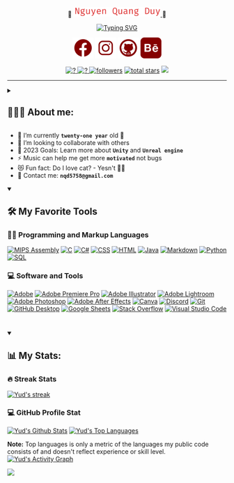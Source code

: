 <p align="center">
    🔺
  <a href="https://github.com/yudswin"> <img  width="200px" src="./img/name.png" alt="Nguyen Quang Duy" /> </a>
    🔺
</p>

<p align="center">
    <a href="https://git.io/typing-svg">
        <img src="https://readme-typing-svg.herokuapp.com?font=Fira+Code&size=21&pause=1000&color=de2c2c&center=true&vCenter=true&width=435&lines=What's+a+program+without+a+bug%3F;It+really+work+on+my+machine." alt="Typing SVG" />
    </a>
</p>



<p align="center">
    <a href="https://fb.com/yudswinn"><img width="48px" alt="Facebook" title="Facebook" src="./img/icons8-facebook.svg"/></a>
    <a href="https://instagram.com/yud.swin"><img width="48px" alt="Instagram" title="Instagram" src="./img/icons8-instagram (1).svg"/></a>
    <a href="https://github.com/yudswin"><img width="48px" alt="Github" title="Github" src="./img/icons8-github.svg"/></a>
    <a href="https://www.behance.net/nguynduy41"><img width="48px" alt="Behance" title="Behance" src="./img/icons8-behance (1).svg"/></a>
</p>

<p align="center">
    <a href="https://github.com/yudswin">
        <img height="32px" alt="?" title="NOT A BUG!!! 🪲" src="https://forthebadge.com/images/badges/not-a-bug-a-feature.svg" /> </a> 
    <a href="https://github.com/yudswin">
        <img height="32px" alt="?" title="Just my name, invert it 🤷🏻‍♂️!" src="https://custom-icon-badges.demolab.com/badge/-Yudswin-yellow?style=for-the-badge&logo=smiley&logoColor=white" /> </a> 
    <a href="https://github.com/yudswin?tab=followers">
        <img height="32px" alt="followers" title="Follow me on Github" src="https://custom-icon-badges.demolab.com/github/followers/yudswin?color=236ad3&labelColor=1155ba&style=for-the-badge&logo=person-add&label=Follow&logoColor=white"/></a>
    <a href="https://github.com/yudswin?tab=repositories&sort=stargazers">
        <img height="32px" alt="total stars" title="Total stars on GitHub" src="https://custom-icon-badges.demolab.com/github/stars/yudswin?color=55960c&style=for-the-badge&labelColor=488207&logo=star"/></a>
    <a href="https://github.com/yudswin">
        <img height="32px" src="https://custom-icon-badges.demolab.com/badge/-IUers-purple?style=for-the-badge&logo=home&logoColor=white" /> </a> 
</p>

---

<details> 
<summary><h2>🏄🏻‍♂️ About me:</h2></summary>
I'm Nguyen Quang Duy and currently I'm studying Computer Science at <a href="https://hcmiu.edu.vn/" target="_blank">International University</a> - <a href="https://en.wikipedia.org/wiki/Vietnam_National_University,_Ho_Chi_Minh_City" target="_blank">Vietnam National University in Ho Chi Minh City.</a> 
I'd like to work as Software Developer and Graphic Designer
I enjoy delving deeply into game design, level design, and game production as they apply to various types of problems. When working in the gaming industry,
I believe it is critical to have a broad range of knowledge in order to be prepared for anything.
</details>

- 🌱 I’m currently **`twenty-one year`** old 🤣
- 👯 I’m looking to collaborate with others
- 🥅 2023 Goals: Learn more about **`Unity`** and **`Unreal engine`**
- ⚡ Music can help me get more **`motivated`** not bugs 
- 😻 Fun fact: Do I love cat? - Yesn't 🤷🏻‍
- 🖤 Contact me: **`nqd5758@gmail.com`** 

<details open> 
  <summary><h2>🛠️ My Favorite Tools</h2></summary>
  <!-- Some badges are from https://github.com/Ileriayo/markdown-badges -->

  <h3>👨‍💻 Programming and Markup Languages</h3>
  
  <p>
      <a href="#"><img alt="MIPS Assembly" src="https://custom-icon-badges.demolab.com/badge/Assembly-525252.svg?logo=asm-hex&logoColor=white"></a>
      <a href="#"><img alt="C" src="https://custom-icon-badges.demolab.com/badge/C-03599C.svg?logo=c-in-hexagon&logoColor=white"></a>
      <a href="#"><img alt="C#" src="https://custom-icon-badges.demolab.com/badge/C%23-68217A.svg?logo=cs2&logoColor=white"></a>
      <a href="#"><img alt="CSS" src="https://img.shields.io/badge/CSS-1572B6.svg?logo=css3&logoColor=white"></a>
      <a href="#"><img alt="HTML" src="https://img.shields.io/badge/HTML-E34F26.svg?logo=html5&logoColor=white"></a>
      <a href="#"><img alt="Java" src="https://custom-icon-badges.demolab.com/badge/Java-007396.svg?logo=java&logoColor=white"></a>
      <a href="#"><img alt="Markdown" src="https://img.shields.io/badge/Markdown-000000.svg?logo=markdown&logoColor=white"></a>
      <a href="#"><img alt="Python" src="https://img.shields.io/badge/Python-14354C.svg?logo=python&logoColor=white"></a>
      <a href="#"><img alt="SQL" src="https://custom-icon-badges.demolab.com/badge/SQL-025E8C.svg?logo=database&logoColor=white"></a>
  </p>

  <h3>💻 Software and Tools</h3>

  <p>
      <a href="#"><img alt="Adobe" src="https://img.shields.io/badge/Adobe-FF0000.svg?logo=adobe&logoColor=white"></a>
      <a href="#"><img alt="Adobe Premiere Pro" src="https://img.shields.io/badge/Adobe%20Premiere%20Pro-9999FF.svg?style=flat&logo=Adobe%20Premiere%20Pro&logoColor=white"></a>
      <a href="#"><img alt="Adobe Illustrator" src="https://img.shields.io/badge/Adobe%20Illustrator-%23FF9A00.svg?style=flat&logo=adobeillustrator&logoColor=white"></a>
      <a href="#"><img alt="Adobe Lightroom" src="https://img.shields.io/badge/Adobe%20Lightroom-31A8FF.svg?style=flat&logo=Adobe%20Lightroom&logoColor=white"></a>
      <a href="#"><img alt="Adobe Photoshop" src="https://img.shields.io/badge/Adobe%20Photoshop-%2331A8FF.svg?style=flat&logo=Adobe%20Photoshop&logoColor=white"></a>
      <a href="#"><img alt="Adobe After Effects" src="https://img.shields.io/badge/Adobe%20After%20Effects-9999FF.svg?style=flat&logo=Adobe%20After%20Effects&logoColor=white"></a>
      <a href="#"><img alt="Canva" src="https://img.shields.io/badge/Canva-%2300C4CC.svg?style=flat&logo=Canva&logoColor=white"></a>
      <a href="#"><img alt="Discord" src="https://img.shields.io/badge/-Discord-5865F2.svg?logo=discord&logoColor=white"></a>
      <a href="#"><img alt="Git" src="https://img.shields.io/badge/Git-F05033.svg?logo=git&logoColor=white"></a>
      <a href="#"><img alt="GitHub Desktop" src="https://img.shields.io/badge/GitHub%20Desktop-8034A9.svg?logo=github&logoColor=white"></a>
      <a href="#"><img alt="Google Sheets" src="https://img.shields.io/badge/Sheets-34A853.svg?logo=google%20sheets&logoColor=white"></a>
      <a href="#"><img alt="Stack Overflow" src="https://img.shields.io/badge/-Stack%20Overflow-FE7A16?logo=stack-overflow&logoColor=white"></a>
      <a href="#"><img alt="Visual Studio Code" src="https://img.shields.io/badge/Visual%20Studio%20Code-0078d7.svg?logo=visual-studio-code&logoColor=white"></a>
  </p>
</details>

#
<details open>
<summary><h2>📊 My Stats:</h2></summary>
     <h3>🔥 Streak Stats</h3>
<p>
    <a href="https://github.com/yudswin">
      <img title="🔥 My Streak" alt="Yud's streak" src="https://streak-stats.demolab.com/?user=yudswin&theme=monokai-metallian&hide_border=true"/>
    </a>
</p>
    <h3>💻 GitHub Profile Stat</h3>
<a href="https://github.com/anuraghazra/github-readme-stats"><img title="🔥 My Stats" alt="Yud's Github Stats" src="https://denvercoder1-github-readme-stats.vercel.app/api/?username=yudswin&show_icons=true&include_all_commits=true&count_private=true&theme=react&hide_border=true&bg_color=1F222E&title_color=F85D7F&icon_color=F8D866" height="192px"/></a>
  <a href="https://github.com/anuraghazra/github-readme-stats"><img title="🔥 My Top Languages" alt="Yud's Top Languages" src="https://denvercoder1-github-readme-stats.vercel.app/api/top-langs/?username=yudswin&langs_count=8&layout=compact&theme=react&hide_border=true&bg_color=1F222E&title_color=F85D7F&icon_color=F8D866&hide=Jupyter%20Notebook,Roff" height="192px"/></a>
<br/>

<b>Note:</b> Top languages is only a metric of the languages my public code consists of and doesn't reflect experience or skill level.
  <a href="https://github.com/ashutosh00710/github-readme-activity-graph"><img title="🔥 Graph" alt="Yud's Activity Graph" src="https://github-readme-activity-graph.cyclic.app/graph/?username=yudswin&bg_color=1F222E&color=F8D866&line=F85D7F&point=FFFFFF&hide_border=true" /></a>


</details>

<div align="left">
    <a href="https://github.com/yudswin">
  <img src="https://visitcount.itsvg.in/api?id=yudswin&label=Profile%20Views&color=11&icon=0&pretty=true" /></a>
    
</div>
